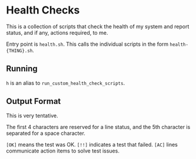 # Health Checks

This is a collection of scripts that check the health of my system and report
status, and if any, actions required, to me.

Entry point is `health.sh`. This calls the individual scripts in the form
`health-{THING}.sh`.

## Running

`h` is an alias to `run_custom_health_check_scripts`.

## Output Format

This is very tentative.

The first 4 characters are reserved for a line status, and the 5th character
is separated for a space character.

`[OK]` means the test was OK.
`[!!]` indicates a test that failed.
`[AC]` lines communicate action items to solve test issues.
